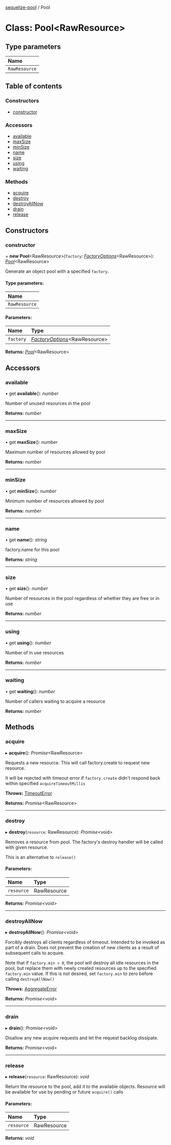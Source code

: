 [sequelize-pool](../README.md) / Pool

# Class: Pool<RawResource\>

## Type parameters

Name |
:------ |
`RawResource` |

## Table of contents

### Constructors

- [constructor](pool.md#constructor)

### Accessors

- [available](pool.md#available)
- [maxSize](pool.md#maxsize)
- [minSize](pool.md#minsize)
- [name](pool.md#name)
- [size](pool.md#size)
- [using](pool.md#using)
- [waiting](pool.md#waiting)

### Methods

- [acquire](pool.md#acquire)
- [destroy](pool.md#destroy)
- [destroyAllNow](pool.md#destroyallnow)
- [drain](pool.md#drain)
- [release](pool.md#release)

## Constructors

### constructor

\+ **new Pool**<RawResource\>(`factory`: [*FactoryOptions*](../interfaces/factoryoptions.md)<RawResource\>): [*Pool*](pool.md)<RawResource\>

Generate an object pool with a specified `factory`.

#### Type parameters:

Name |
:------ |
`RawResource` |

#### Parameters:

Name | Type |
:------ | :------ |
`factory` | [*FactoryOptions*](../interfaces/factoryoptions.md)<RawResource\> |

**Returns:** [*Pool*](pool.md)<RawResource\>

## Accessors

### available

• get **available**(): *number*

Number of unused resources in the pool

**Returns:** *number*

___

### maxSize

• get **maxSize**(): *number*

Maximum number of resources allowed by pool

**Returns:** *number*

___

### minSize

• get **minSize**(): *number*

Minimum number of resources allowed by pool

**Returns:** *number*

___

### name

• get **name**(): *string*

factory.name for this pool

**Returns:** *string*

___

### size

• get **size**(): *number*

Number of resources in the pool regardless of
whether they are free or in use

**Returns:** *number*

___

### using

• get **using**(): *number*

Number of in use resources

**Returns:** *number*

___

### waiting

• get **waiting**(): *number*

Number of callers waiting to acquire a resource

**Returns:** *number*

## Methods

### acquire

▸ **acquire**(): *Promise*<RawResource\>

Requests a new resource. This will call factory.create to request new resource.

It will be rejected with timeout error if `factory.create` didn't respond
back within specified `acquireTimeoutMillis`

**Throws:** [TimeoutError](timeouterror.md)

**Returns:** *Promise*<RawResource\>

___

### destroy

▸ **destroy**(`resource`: RawResource): *Promise*<void\>

Removes a resource from pool. The factory's destroy handler will be called with given resource.

This is an alternative to `release()`

#### Parameters:

Name | Type |
:------ | :------ |
`resource` | RawResource |

**Returns:** *Promise*<void\>

___

### destroyAllNow

▸ **destroyAllNow**(): *Promise*<void\>

Forcibly destroys all clients regardless of timeout. Intended to be
invoked as part of a drain. Does not prevent the creation of new
clients as a result of subsequent calls to acquire.

Note that if `factory.min > 0`, the pool will destroy all idle resources
in the pool, but replace them with newly created resources up to the
specified `factory.min` value.  If this is not desired, set `factory.min`
to zero before calling `destroyAllNow()`

**Throws:** [AggregateError](aggregateerror.md)

**Returns:** *Promise*<void\>

___

### drain

▸ **drain**(): *Promise*<void\>

Disallow any new acquire requests and let the request backlog dissipate.

**Returns:** *Promise*<void\>

___

### release

▸ **release**(`resource`: RawResource): *void*

Return the resource to the pool, add it to the available objects.
Resource will be available for use by pending or future `acquire()` calls

#### Parameters:

Name | Type |
:------ | :------ |
`resource` | RawResource |

**Returns:** *void*
